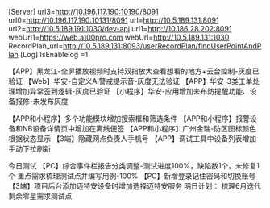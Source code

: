 [Server]
url3=http://10.196.117.190:10190/8091
url0=http://10.196.117.190:10131/8091
url=http://10.5.189.131:8091
url2=http://10.5.189.191:1030/dev-api
url1=http://10.186.28.202:8091
webUrl1=https://web.a100pro.com
webUrl=http://10.5.189.131:1030
RecordPlan_url=http://10.5.189.131:8093/userRecordPlan/findUserPointAndPlan
[Log]
IsEnablelog =1


【APP】黑龙江-全屏播放视频时支持双指放大查看想看的地方+云台控制-灰度已验证
【Web】华安-自定义AI警戒提示音-灰度无法验证
【APP】华安-3类工单处理增加异常签到逻辑-灰度已验证
【小程序】华安-应用增加未布防提醒功能、设备报修-未发布灰度

【APP和小程序】多个功能模块增加搜索框和筛选条件
【APP和小程序】报警设备和NB设备详情页中增加在离线便签
【APP和小程序】广州金瑞-防区图标颜色根据状态显示
【3端】隐藏网点负责人手机号
【APP】调试工具中设备列表增加手动下拉刷新



今日测试
【PC】综合事件栏报告分类调整-测试进度100%，缺陷数1个，未修复1个
重点需求梳理测试点并编写用例-100%
【PC】新增登录记住密码和切换账号
【3端】项目后台添加迈特安设备时增加选择迈特安服务
明日计划：
梳理6月迭代剩余零星需求测试点